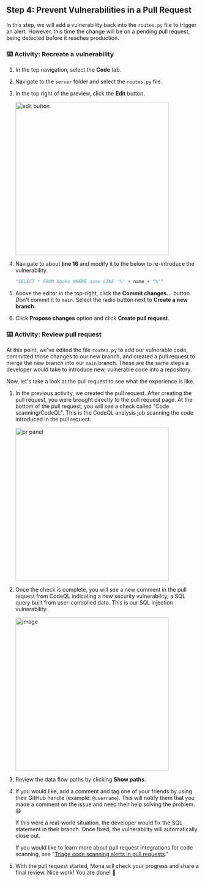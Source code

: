 ## Step 4: Prevent Vulnerabilities in a Pull Request

In this step, we will add a vulnerability back into the `routes.py` file to trigger an alert.
However, this time the change will be on a pending pull request, being detected before it reaches production.

### ⌨️ Activity: Recreate a vulnerability

1. In the top navigation, select the **Code** tab.

1. Navigate to the `server` folder and select the `routes.py` file.

1. In the top right of the preview, click the **Edit** button.

   <img width="400" alt="edit button" src="https://github.com/user-attachments/assets/19462cc5-a360-4dae-a97b-ecfd571aa403"/>

1. Navigate to about **line 16** and modify it to the below to re-introduce the vulnerability.

   ```py
   "SELECT * FROM books WHERE name LIKE '%" + name + "%'"
   ```

1. Above the editor in the top-right, click the **Commit changes...** button. Don't commit it to `main`. Select the radio button next to **Create a new branch**.

1. Click **Propose changes** option and click **Create pull request**.

### ⌨️ Activity: Review pull request

At this point, we've edited the file `routes.py` to add our vulnerable code, committed those changes to our new branch, and created a pull request to merge the new branch into our `main` branch. These are the same steps a developer would take to introduce new, vulnerable code into a repository.

Now, let's take a look at the pull request to see what the experience is like.

1. In the previous activity, we created the pull request. After creating the pull request, you were brought directly to the pull request page. At the bottom of the pull request, you will see a check called "Code scanning/CodeQL". This is the CodeQL analysis job scanning the code introduced in the pull request.

   <img width="400" alt="pr panel" src="https://github.com/user-attachments/assets/1c29ee0f-cc1d-4568-9e71-338d45ad1d54"/>

1. Once the check is complete, you will see a new comment in the pull request from CodeQL indicating a new security vulnerability; a SQL query built from user-controlled data. This is our SQL injection vulnerability.

   <img width="400" alt="image" src="https://github.com/user-attachments/assets/677cc104-9116-44a9-8061-091e8126442a">

1. Review the data flow paths by clicking **Show paths**.

1. If you would like, add a comment and tag one of your friends by using their GitHub handle (example: `@username`). This will notify them that you made a comment on the issue and need their help solving the problem. 😄

   If this were a real-world situation, the developer would fix the SQL statement in their branch. Once fixed, the vulnerability will automatically close out.

   If you would like to learn more about pull request integrations for code scanning, see "[Triage code scanning alerts in pull requests](https://docs.github.com/en/code-security/code-scanning/automatically-scanning-your-code-for-vulnerabilities-and-errors/triaging-code-scanning-alerts-in-pull-requests)."

1. With the pull request started, Mona will check your progress and share a final review. Nice work! You are done! 🥳
